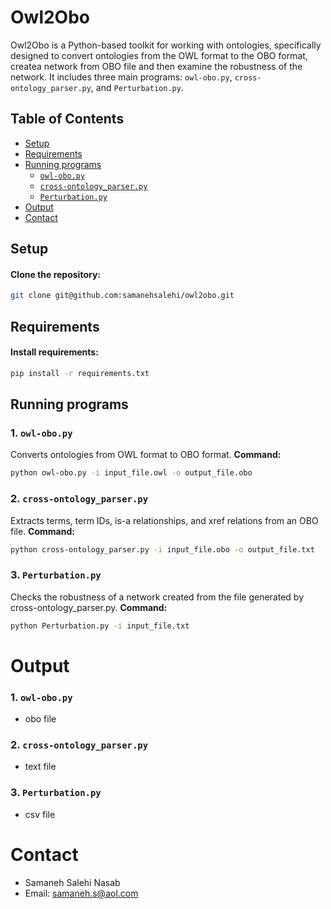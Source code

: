 # Owl2Obo

Owl2Obo is a Python-based toolkit for working with ontologies, specifically designed to convert ontologies from the OWL format to the OBO format, createa network from OBO file and then examine the robustness of the network. It includes three main programs: `owl-obo.py`, `cross-ontology_parser.py`, and `Perturbation.py`.

## Table of Contents
- [Setup](#setup)
- [Requirements](#requirements)
- [Running programs](#running)
  - [`owl-obo.py`](#1-owl-obopy)
  - [`cross-ontology_parser.py`](#2-cross-ontology-parserpy)
  - [`Perturbation.py`](#3-perturbationpy)
- [Output](#output)
- [Contact](#contact)

## Setup
#### Clone the repository:
```bash
git clone git@github.com:samanehsalehi/owl2obo.git
```
## Requirements
#### Install requirements:
```bash
pip install -r requirements.txt
```
## Running programs

### 1. `owl-obo.py`

Converts ontologies from OWL format to OBO format.
**Command:**
```bash
python owl-obo.py -i input_file.owl -o output_file.obo
```
### 2. `cross-ontology_parser.py`
Extracts terms, term IDs, is-a relationships, and xref relations from an OBO file.
**Command:**
```bash
python cross-ontology_parser.py -i input_file.obo -o output_file.txt
```
### 3. `Perturbation.py`
Checks the robustness of a network created from the file generated by cross-ontology_parser.py.
**Command:**
```bash
python Perturbation.py -i input_file.txt
```
# Output
### 1. `owl-obo.py`
- obo file 
### 2. `cross-ontology_parser.py`
- text file
### 3. `Perturbation.py`
- csv file

# Contact
- Samaneh Salehi Nasab
- Email: samaneh.s@aol.com
